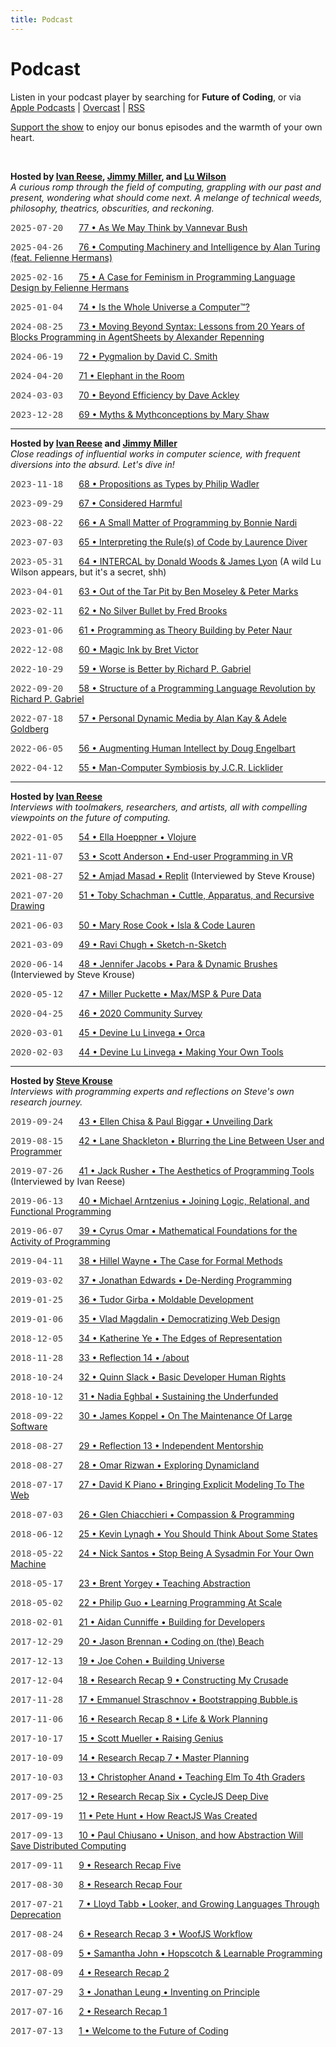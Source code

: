 ```yaml
---
title: Podcast
---
```


<style>
  .date { font-family: monospace; margin-right: 1.5em; color: #444; text-transform: uppercase; }
  @media (prefers-color-scheme: dark) {.date {color: #98B2A9 }}
</style>

# Podcast

Listen in your podcast player by searching for **Future of Coding**, or via [Apple Podcasts](https://podcasts.apple.com/podcast/future-of-coding/id1265527976) \| [Overcast](https://overcast.fm/itunes1265527976) \| [RSS](https://omny.fm/shows/future-of-coding/playlists/podcast.rss)

[Support the show](https://www.patreon.com/futureofcoding) to enjoy our bonus episodes and the warmth of your own heart.

<br>

**Hosted by [Ivan Reese](https://ivanish.ca), [Jimmy Miller](https://jimmyhmiller.github.io/), and [Lu Wilson](https://todepond.com)**<br> _A curious romp through the field of computing, grappling with our past and present, wondering what should come next. A melange of technical weeds, philosophy, theatrics, obscurities, and reckoning._

<span class="date">2025-07-20</span> [77 • As We May Think by Vannevar Bush](/episodes/077)

<span class="date">2025-04-26</span> [76 • Computing Machinery and Intelligence by Alan Turing (feat. Felienne Hermans)](/episodes/076)

<span class="date">2025-02-16</span> [75 • A Case for Feminism in Programming Language Design by Felienne Hermans](/episodes/075)

<span class="date">2025-01-04</span> [74 • Is the Whole Universe a Computer™?](/episodes/074)

<span class="date">2024-08-25</span> [73 • Moving Beyond Syntax: Lessons from 20 Years of Blocks Programming in AgentSheets by Alexander Repenning](/episodes/073)

<span class="date">2024-06-19</span> [72 • Pygmalion by David C. Smith](/episodes/072)

<span class="date">2024-04-20</span> [71 • Elephant in the Room](/episodes/071)

<span class="date">2024-03-03</span> [70 • Beyond Efficiency by Dave Ackley](/episodes/070)

<span class="date">2023-12-28</span> [69 • Myths & Mythconceptions by Mary Shaw](/episodes/069)

<hr>

**Hosted by [Ivan Reese](https://ivanish.ca) and [Jimmy Miller](https://jimmyhmiller.github.io/)**<br> _Close readings of influential works in computer science, with frequent diversions into the absurd. Let's dive in!_

<span class="date">2023-11-18</span> [68 • Propositions as Types by Philip Wadler](/episodes/068)

<span class="date">2023-09-29</span> [67 • Considered Harmful](/episodes/067)

<span class="date">2023-08-22</span> [66 • A Small Matter of Programming by Bonnie Nardi](/episodes/066)

<span class="date">2023-07-03</span> [65 • Interpreting the Rule(s) of Code by Laurence Diver](/episodes/065)

<span class="date">2023-05-31</span> [64 • INTERCAL by Donald Woods & James Lyon](/episodes/064) <span>(A wild Lu Wilson appears, but it's a secret, shh)</span>

<span class="date">2023-04-01</span> [63 • Out of the Tar Pit by Ben Moseley & Peter Marks](/episodes/063)

<span class="date">2023-02-11</span> [62 • No Silver Bullet by Fred Brooks](/episodes/062)

<span class="date">2023-01-06</span> [61 • Programming as Theory Building by Peter Naur](/episodes/061)

<span class="date">2022-12-08</span> [60 • Magic Ink by Bret Victor](/episodes/060)

<span class="date">2022-10-29</span> [59 • Worse is Better by Richard P. Gabriel](/episodes/059)

<span class="date">2022-09-20</span> [58 • Structure of a Programming Language Revolution by Richard P. Gabriel](/episodes/058)

<span class="date">2022-07-18</span> [57 • Personal Dynamic Media by Alan Kay & Adele Goldberg](/episodes/057)

<span class="date">2022-06-05</span> [56 • Augmenting Human Intellect by Doug Engelbart](/episodes/056)

<span class="date">2022-04-12</span> [55 • Man-Computer Symbiosis by J.C.R. Licklider](/episodes/055)

<hr>

**Hosted by [Ivan Reese](https://ivanish.ca)**<br> _Interviews with toolmakers, researchers, and artists, all with compelling viewpoints on the future of computing._

<span class="date">2022-01-05</span> [54 • Ella Hoeppner • Vlojure](/episodes/054)

<span class="date">2021-11-07</span> [53 • Scott Anderson • End-user Programming in VR](/episodes/053)

<span class="date">2021-08-27</span> [52 • Amjad Masad • Replit](/episodes/052) <span>(Interviewed by Steve Krouse)</span>

<span class="date">2021-07-20</span> [51 • Toby Schachman • Cuttle, Apparatus, and Recursive Drawing](/episodes/051)

<span class="date">2021-06-03</span> [50 • Mary Rose Cook • Isla & Code Lauren](/episodes/050)

<span class="date">2021-03-09</span> [49 • Ravi Chugh • Sketch-n-Sketch](/episodes/049)

<span class="date">2020-06-14</span> [48 • Jennifer Jacobs • Para & Dynamic Brushes](/episodes/048) <span>(Interviewed by Steve Krouse)</span>

<span class="date">2020-05-12</span> [47 • Miller Puckette • Max/MSP & Pure Data](/episodes/047)

<span class="date">2020-04-25</span> [46 • 2020 Community Survey](/episodes/046)

<span class="date">2020-03-01</span> [45 • Devine Lu Linvega • Orca](/episodes/045)

<span class="date">2020-02-03</span> [44 • Devine Lu Linvega • Making Your Own Tools](/episodes/044)

<hr>

**Hosted by [Steve Krouse](https://stevekrouse.com)**<br> _Interviews with programming experts and reflections on Steve's own research journey._

<span class="date">2019-09-24</span> [43 • Ellen Chisa & Paul Biggar • Unveiling Dark](/episodes/043)

<span class="date">2019-08-15</span> [42 • Lane Shackleton • Blurring the Line Between User and Programmer](/episodes/042)

<span class="date">2019-07-26</span> [41 • Jack Rusher • The Aesthetics of Programming Tools](/episodes/041) <span>(Interviewed by Ivan Reese)</span>

<span class="date">2019-06-13</span> [40 • Michael Arntzenius • Joining Logic, Relational, and Functional Programming](/episodes/040)

<span class="date">2019-06-07</span> [39 • Cyrus Omar • Mathematical Foundations for the Activity of Programming](/episodes/039)

<span class="date">2019-04-11</span> [38 • Hillel Wayne • The Case for Formal Methods](/episodes/038)

<span class="date">2019-03-02</span> [37 • Jonathan Edwards • De-Nerding Programming](/episodes/037)

<span class="date">2019-01-25</span> [36 • Tudor Girba • Moldable Development](/episodes/036)

<span class="date">2019-01-06</span> [35 • Vlad Magdalin • Democratizing Web Design](/episodes/035)

<span class="date">2018-12-05</span> [34 • Katherine Ye • The Edges of Representation](/episodes/034)

<span class="date">2018-11-28</span> [33 • Reflection 14 • /about](/episodes/033)

<span class="date">2018-10-24</span> [32 • Quinn Slack • Basic Developer Human Rights](/episodes/032)

<span class="date">2018-10-12</span> [31 • Nadia Eghbal • Sustaining the Underfunded](/episodes/031)

<span class="date">2018-09-22</span> [30 • James Koppel • On The Maintenance Of Large Software](/episodes/030)

<span class="date">2018-08-27</span> [29 • Reflection 13 • Independent Mentorship](/episodes/029)

<span class="date">2018-08-27</span> [28 • Omar Rizwan • Exploring Dynamicland](/episodes/028)

<span class="date">2018-07-17</span> [27 • David K Piano • Bringing Explicit Modeling To The Web](/episodes/027)

<span class="date">2018-07-03</span> [26 • Glen Chiacchieri • Compassion & Programming](/episodes/026)

<span class="date">2018-06-12</span> [25 • Kevin Lynagh • You Should Think About Some States](/episodes/025)

<span class="date">2018-05-22</span> [24 • Nick Santos • Stop Being A Sysadmin For Your Own Machine](/episodes/024)

<span class="date">2018-05-17</span> [23 • Brent Yorgey • Teaching Abstraction](/episodes/023)

<span class="date">2018-05-02</span> [22 • Philip Guo • Learning Programming At Scale](/episodes/022)

<span class="date">2018-02-01</span> [21 • Aidan Cunniffe • Building for Developers](/episodes/021)

<span class="date">2017-12-29</span> [20 • Jason Brennan • Coding on (the) Beach](/episodes/020)

<span class="date">2017-12-13</span> [19 • Joe Cohen • Building Universe](/episodes/019)

<span class="date">2017-12-04</span> [18 • Research Recap 9 • Constructing My Crusade](/episodes/018)

<span class="date">2017-11-28</span> [17 • Emmanuel Straschnov • Bootstrapping Bubble.is](/episodes/017)

<span class="date">2017-11-06</span> [16 • Research Recap 8 • Life & Work Planning](/episodes/016)

<span class="date">2017-10-17</span> [15 • Scott Mueller • Raising Genius](/episodes/015)

<span class="date">2017-10-09</span> [14 • Research Recap 7 • Master Planning](/episodes/014)

<span class="date">2017-10-03</span> [13 • Christopher Anand • Teaching Elm To 4th Graders](/episodes/013)

<span class="date">2017-09-25</span> [12 • Research Recap Six • CycleJS Deep Dive](/episodes/012)

<span class="date">2017-09-19</span> [11 • Pete Hunt • How ReactJS Was Created](/episodes/011)

<span class="date">2017-09-13</span> [10 • Paul Chiusano • Unison, and how Abstraction Will Save Distributed Computing](/episodes/010)

<span class="date">2017-09-11</span> [9 • Research Recap Five](/episodes/009)

<span class="date">2017-08-30</span> [8 • Research Recap Four](/episodes/008)

<span class="date">2017-07-21</span> [7 • Lloyd Tabb • Looker, and Growing Languages Through Deprecation](/episodes/007)

<span class="date">2017-08-24</span> [6 • Research Recap 3 • WoofJS Workflow](/episodes/006)

<span class="date">2017-08-09</span> [5 • Samantha John • Hopscotch & Learnable Programming](/episodes/005)

<span class="date">2017-08-09</span> [4 • Research Recap 2](/episodes/004)

<span class="date">2017-07-29</span> [3 • Jonathan Leung • Inventing on Principle](/episodes/003)

<span class="date">2017-07-16</span> [2 • Research Recap 1](/episodes/002)

<span class="date">2017-07-13</span> [1 • Welcome to the Future of Coding](/episodes/001)
